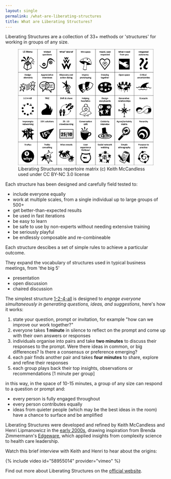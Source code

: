 ```yaml
---
layout: single
permalink: /what-are-liberating-structures
title: What are Liberating Structures?
---
```


Liberating Structures are a collection of 33+ methods or 'structures' for working
in groups of any size.

<figure class="{{ include.class }}">
  <a href="http://www.liberatingstructures.com/ls/">
  	<img src="assets/images/Matrix.png" alt="Liberating Structures matrix" />
  </a>
  <figcaption>Liberating Structures repertoire matrix (c) Keith McCandless used under CC BY-NC 3.0 license</figcaption>
</figure>


Each structure has been designed and carefully field tested to:

- include everyone equally
- work at multiple scales, from a single individual up to large groups of 500+
- get better-than-expected results
- be used in fast iterations
- be easy to learn
- be safe to use by non-experts without needing extensive training
- be seriously playful
- be endlessly composable and re-combineable

Each structure descibes a set of simple rules to achieve a particular outcome.

They expand the vocabulary of structures used in typical business meetings, from 'the big 5'

- presentation
- open discussion
- chaired discussion

The simplest structure [1-2-4-all](http://www.liberatingstructures.com/1-1-2-4-all/) is designed to _engage everyone simultaneously in generating questions, ideas, and suggestions_, here's how it works:

1. state your question, prompt or invitation, for example "how can we improve our work together?"
2. everyone takes **1 minute** in silence to reflect on the prompt and come up with their own answers or responses
3. individuals organise into pairs and take **two minutes** to discuss their responses to the prompt. Were there ideas in common, or big differences? Is there a consensus or preference emerging?
4. each pair finds another pair and takes **four minutes** to share, explore and refine their responses
5. each group plays back their top insights, observations or recommendations [1 minute per group]

in this way, in the space of 10-15 minutes, a group of any size can respond to a question or prompt and:
- every person is fully engaged throughout
- every person contributes equally
- ideas from quieter people (which may be the best ideas in the room) have a chance to surface and be amplified

Liberating Structures were developed and refined by Keith McCandless and Henri Lipmanowicz in the [early 2000s](http://www.liberatingstructures.com/history/), drawing inspiration from Brenda Zimmermann's [Edgeware](https://www.worldcat.org/title/edge-ware-lessons-from-complexity-science-for-health-care-leaders/oclc/230923988), which applied insights from complexity science to health care leadership.

Watch this brief interview with Keith and Henri to hear about the origins:

{% include video id="58955014" provider="vimeo" %}

Find out more about Liberating Structures on the [official website](http://www.liberatingstructures.com).

